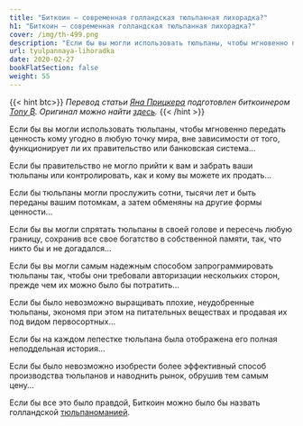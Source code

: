 ```yaml
---
title: "Биткоин — современная голландская тюльпанная лихорадка?"
h1: "Биткоин — современная голландская тюльпанная лихорадка?"
cover: /img/th-499.png
description: "Если бы вы могли использовать тюльпаны, чтобы мгновенно передать ценность кому угодно в любую точку мира, вне зависимости от того, функционирует ли их правительство или банковская система..."
url: tyulpannaya-lihoradka
date: 2020-02-27
bookFlatSection: false
weight: 55
---
```


{{< hint btc>}}
_Перевод статьи [Яна Прицкера](https://twitter.com/skwp) подготовлен биткоинером [Tony ₿](https://t.me/joinchat/AAAAAEXxA-kobO59HGoQjg). Оригинал можно найти [здесь](https://www.swanbitcoin.com/is-bitcoin-like-the-dutch-tulip-bubble)._
{{< /hint >}}

Если бы вы могли использовать тюльпаны, чтобы мгновенно передать ценность кому угодно в любую точку мира, вне зависимости от того, функционирует ли их правительство или банковская система…

Если бы правительство не могло прийти к вам и забрать ваши тюльпаны или контролировать, как и кому вы можете их продать…

Если бы тюльпаны могли прослужить сотни, тысячи лет и быть переданы вашим потомкам, а затем обменяны на другие формы ценности…

Если бы вы могли спрятать тюльпаны в своей голове и пересечь любую границу, сохранив все свое богатство в собственной памяти, так, что никто бы и не догадался…

Если бы вы могли самым надежным способом запрограммировать тюльпаны так, чтобы они требовали авторизации нескольких сторон, прежде чем их можно было бы потратить…

Если бы было невозможно выращивать плохие, неудобренные тюльпаны, экономя при этом на питательных веществах и продавая их под видом первосортных…

Если бы на каждом лепестке тюльпана была отображена его полная неподдельная история…

Если бы было невозможно изобрести более эффективный способ производства тюльпанов и наводнить рынок, обрушив тем самым цену…

Если бы все это было правдой, Биткоин можно было бы назвать голландской [тюльпаноманией](https://ru.wikipedia.org/wiki/%D0%A2%D1%8E%D0%BB%D1%8C%D0%BF%D0%B0%D0%BD%D0%BE%D0%BC%D0%B0%D0%BD%D0%B8%D1%8F).